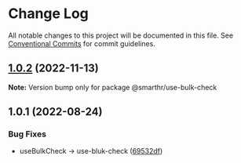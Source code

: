 # Change Log

All notable changes to this project will be documented in this file.
See [Conventional Commits](https://conventionalcommits.org) for commit guidelines.

## [1.0.2](https://github.com/kufu/tamatebako/compare/@smarthr/use-bulk-check@1.0.1...@smarthr/use-bulk-check@1.0.2) (2022-11-13)

**Note:** Version bump only for package @smarthr/use-bulk-check

## 1.0.1 (2022-08-24)

### Bug Fixes

- useBulkCheck -> use-bluk-check ([69532df](https://github.com/kufu/tamatebako/commit/69532dfbfe7160ac63dc2ed3b998aadca83dbc90))
